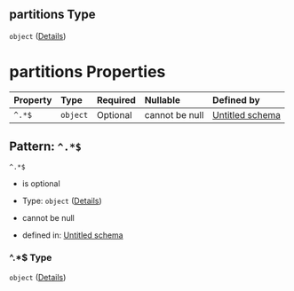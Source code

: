 ## partitions Type

`object` ([Details](definition-properties-slurm-properties-partitions.md))

# partitions Properties

| Property | Type     | Required | Nullable       | Defined by                                                                                                                                                            |
| :------- | :------- | :------- | :------------- | :-------------------------------------------------------------------------------------------------------------------------------------------------------------------- |
| `^.*$`   | `object` | Optional | cannot be null | [Untitled schema](definition-properties-slurm-properties-partitions-patternproperties-.md "undefined#/properties/slurm/properties/partitions/patternProperties/^.*$") |

## Pattern: `^.*$`



`^.*$`

*   is optional

*   Type: `object` ([Details](definition-properties-slurm-properties-partitions-patternproperties-.md))

*   cannot be null

*   defined in: [Untitled schema](definition-properties-slurm-properties-partitions-patternproperties-.md "undefined#/properties/slurm/properties/partitions/patternProperties/^.*$")

### ^.\*$ Type

`object` ([Details](definition-properties-slurm-properties-partitions-patternproperties-.md))
